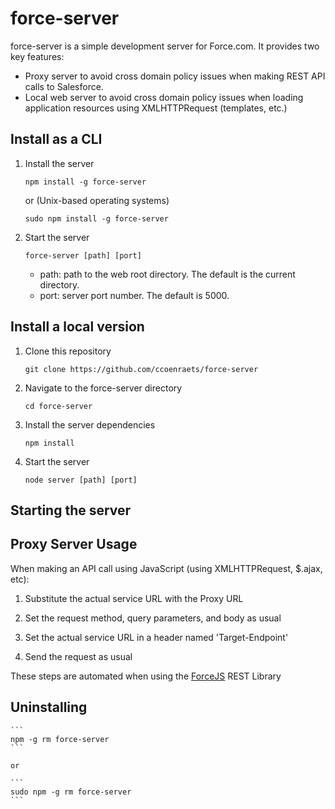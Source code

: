 # force-server

force-server is a simple development server for Force.com. It provides two key features:

- Proxy server to avoid cross domain policy issues when making REST API calls to Salesforce.
- Local web server to avoid cross domain policy issues when loading application resources using XMLHTTPRequest (templates, etc.) 

## Install as a CLI

1. Install the server

    ```
    npm install -g force-server
    ```
    
    or (Unix-based operating systems)

    ```
    sudo npm install -g force-server
    ```

1. Start the server

    ```
    force-server [path] [port]
    ``` 
    
    - path: path to the web root directory. The default is the current directory.
    - port: server port number. The default is 5000.     


## Install a local version

1. Clone this repository

    ```
    git clone https://github.com/ccoenraets/force-server
    ```

1. Navigate to the force-server directory

    ```
    cd force-server
    ```

1. Install the server dependencies

   ```
   npm install
   ```

1. Start the server
    
    ```
    node server [path] [port]
    ```


## Starting the server



## Proxy Server Usage

When making an API call using JavaScript (using XMLHTTPRequest, $.ajax, etc):

1. Substitute the actual service URL with the Proxy URL 

1. Set the request method, query parameters, and body as usual

1. Set the actual service URL in a header named 'Target-Endpoint'

1. Send the request as usual

These steps are automated when using the [ForceJS](https://github.com/ccoenraets/forcejs) REST Library

## Uninstalling 

    ```
    npm -g rm force-server
    ```
    
    or 
    
    ```
    sudo npm -g rm force-server
    ```

